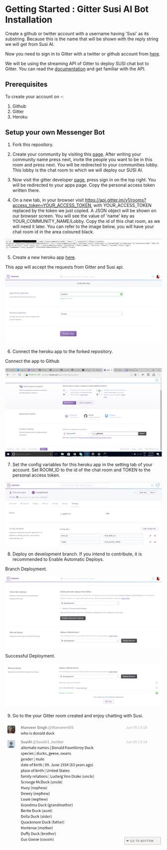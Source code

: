 # Getting Started : Gitter Susi AI Bot Installation 

Create a github or twitter account with a username having 'Susi' as its substring. Because this is the name that will be shown with the reply string we will get from Susi AI. 

Now you need to sign in to Gitter with a twitter or github account from [here](https://gitter.im). 

We will be using the streaming API of Gitter to deploy SUSI chat bot to Gitter. You can read the [documentation](https://developer.gitter.im/docs/streaming-api) and get familiar with the API.

## Prerequisites
To create your account on -:
1. Github
2. Gitter
3. Heroku

## Setup your own Messenger Bot
1. Fork this repository.

2. Create your community by visiting this [page](https://gitter.im/home/explore#createcommunity). After writing your community name press next, invite the people you want to be in this room and press next. You will be redirected to your communities lobby. This lobby is the chat room to which we will deploy our SUSI AI.

3. Now visit the gitter developer [page](https://developer.gitter.im/docs/welcome), press sign in on the top right. You will be redirected to your apps page. Copy the personal access token written there.

4. On a new tab, in your browser visit https://api.gitter.im/v1/rooms?access_token=YOUR_ACCESS_TOKEN, with YOUR_ACCESS_TOKEN replaced by the token we just copied. 
A JSON object will be shown on our browser screen. You will see the value of 'name' key as YOUR_COMMUNITY_NAME/Lobby. Copy the id of this chat room, as we will need it later. You can refer to the image below, you will have your chat room id in the area coloured black.

<img src="./docs/images/roomId.PNG" alt="alt text">

5. Create a new heroku app [here](https://dashboard.heroku.com/new?org=personal-apps).

 This app will accept the requests from Gitter and Susi api.
 
 <img src="./docs/images/createHerokuApp.png" alt="alt text">

6. Connect the heroku app to the forked repository.
 
 Connect the app to Github
 
<img src="./docs/images/herokuGithubConnect.png" alt="alt text">

7. Set the config variables for this heroku app in the setting tab of your account. Set ROOM_ID to the id of the chat room and TOKEN to the personal access token.

<img src="./docs/images/herokuConfigVar.PNG" alt="alt text">

8. Deploy on development branch. If you intend to contribute, it is recommended to Enable Automatic Deploys.

 Branch Deployment.
 
<img src="./docs/images/branchSelection.png" alt="alt text">

 Successful Deployment.
 
 <img src="./docs/images/herokuDeployment.png" alt="alt text">

9. Go to the your Gitter room created and enjoy chatting with Susi.

<img src="./docs/images/susiChatGitter.PNG" alt="alt text">